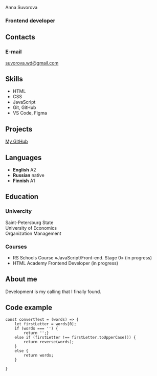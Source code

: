  Anna Suvorova
### Frontend developer
## Contacts
### E-mail
suvorova.wd@gmail.com
## Skills
* HTML
* CSS
* JavaScript
* Git, GitHub
* VS Code, Figma
## Projects
[My GitHub](https://github.com/Motleysoul)
## Languages
* **English** A2
* **Russian** native
* **Finnish** A1
## Education
### Univercity
Saint-Petersburg State\
University of Economics\
Organization Management
### Courses
* RS Schools Course «JavaScript/Front-end. Stage 0» (in progress)
* HTML Academy Frontend Developer (in progress)
## About me
Development is my calling that I finally found.
## Code example
```
const convertText = (words) => {
    let firstLetter = words[0];
    if (words === '') {
        return '';}
    else if (firstLetter !== firstLetter.toUpperCase()) {
        return reverse(words);
    }
    else {
        return words;
    }
    
}
```